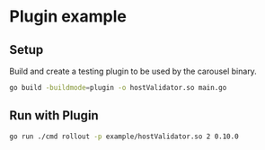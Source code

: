 # Plugin example

## Setup

Build and create a testing plugin to be used by the carousel binary.

```bash
go build -buildmode=plugin -o hostValidator.so main.go
```

## Run with Plugin

```bash
go run ./cmd rollout -p example/hostValidator.so 2 0.10.0
```